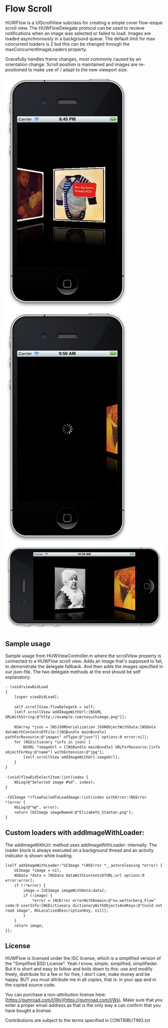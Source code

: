 Flow Scroll
==================

HUWFlow is a UIScrollView subclass for creating a simple cover flow-esque scroll view. The HUWFlowDelegate protocol can be used to recieve notifications when an image was selected or failed to load. Images are loaded asynchronously in a background queue. The default limit for max concurrent loaders is 2 but this can be changed through the maxConcurrentImageLoaders property.

Gracefully handles frame changes, most commonly caused by an orientation change. Scroll position is maintained and images are re-positioned to make use of / adapt to the new viewport size.

![Screen shot](https://github.com/hugowetterberg/FlowScroll/raw/master/pictures/screen.png "The view in action")
![Screen shot of activity indicator](https://github.com/hugowetterberg/FlowScroll/raw/master/pictures/screen-loading.png "Activity indicator when loading")
![Screen shot of the view in landscape orientation](https://github.com/hugowetterberg/FlowScroll/raw/master/pictures/screen-landscape.png "Landscape orientation")

Sample usage
--------------------

Sample usage from HUWViewController.m where the scrollView property is connected to a HUWFlow scroll view. Adds an image that's supposed to fail, to demonstrate the delegate fallback. And then adds the images specified in our json-file. The two delegate methods at the end should be self explanatory.

    - (void)viewDidLoad
    {
        [super viewDidLoad];

        self.scrollView.flowDelegate = self;
        [self.scrollView addImageWithUrl:[NSURL URLWithString:@"http://example.com/nosuchimage.png"]];

        NSArray *json = [NSJSONSerialization JSONObjectWithData:[NSData dataWithContentsOfFile:[[NSBundle mainBundle] pathForResource:@"images" ofType:@"json"]] options:0 error:nil];
        for (NSDictionary *info in json) {
            NSURL *imageUrl = [[NSBundle mainBundle] URLForResource:[info objectForKey:@"name"] withExtension:@"jpg"];
            [self.scrollView addImageWithUrl:imageUrl];
        }
    }

    -(void)flowDidSelectItem:(int)index {
        NSLog(@"Selected image #%d", index);
    }

    -(UIImage *)flowFailedToLoadImage:(int)index withError:(NSError *)error {
        NSLog(@"%@", error);
        return [UIImage imageNamed:@"Elizabeth_Stanton.png"];
    }

Custom loaders with addImageWithLoader:
-------------------------------------------

The addImageWithUrl: method uses addImageWithLoader: internally. The loader block is always executed on a background thread and an activity indicator is shown while loading.

    [self addImageWithLoader:^UIImage *(NSError *__autoreleasing *error) {
        UIImage *image = nil;
        NSData *data = [NSData dataWithContentsOfURL:url options:0 error:error];
        if (!*error) {
            image = [UIImage imageWithData:data];
            if (!image) {
                *error = [NSError errorWithDomain:@"nu.wetterberg.Flow" code:0 userInfo:[NSDictionary dictionaryWithObjectsAndKeys:@"Could not read image", NSLocalizedDescriptionKey, nil]];
            }
        }
        return image;
    }];

License
-------------

HUWFlow is licensed under the ISC license, which is a simplified version of the "Simplified BSD License". Yeah I know, simple, simplified, simplifieder. But it is short and easy to follow and boils down to this: use and modify freely, distribute for a fee or for free, I don't care, make money and be happy. BUT you must attribute me in all copies, that is: in your app and in the copied source code.

You can purchase a non-attribution license here: [https://gumroad.com/l/Ws](https://gumroad.com/l/Ws). Make sure that you enter a proper email-address as that is the only way a can confirm that you have bought a license.

Contributions are subject to the terms specified in CONTRIBUTING.txt
